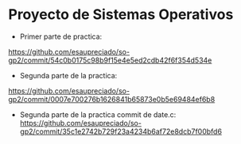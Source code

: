 # Proyecto de Sistemas Operativos


* Primer parte de practica: 

https://github.com/esaupreciado/so-gp2/commit/54c0b0175c98b9f15e4e5ed2cdb42f6f354d534e

* Segunda parte de la practica: 

https://github.com/esaupreciado/so-gp2/commit/0007e700276b1626841b65873e0b5e69484ef6b8

* Segunda parte de la practica commit de date.c: 
https://github.com/esaupreciado/so-gp2/commit/35c1e2742b729f23a4234b6af72e8dcb7f00bfd6
